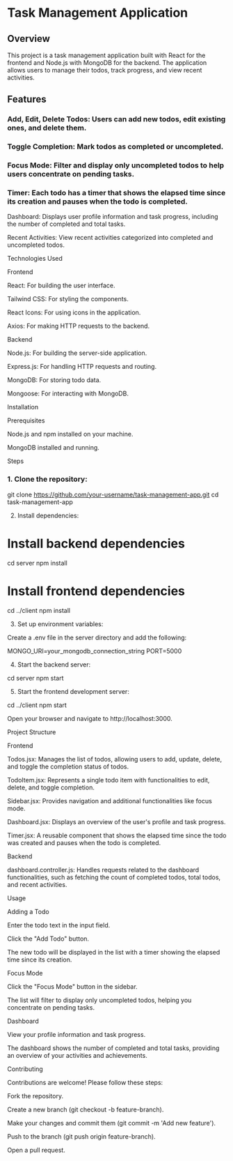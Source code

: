# Task Management Application

## Overview

This project is a task management application built with React for the frontend and Node.js with MongoDB for the backend. The application allows users to manage their todos, track progress, and view recent activities.

## Features

### Add, Edit, Delete Todos: Users can add new todos, edit existing ones, and delete them.

### Toggle Completion: Mark todos as completed or uncompleted.

### Focus Mode: Filter and display only uncompleted todos to help users concentrate on pending tasks.

### Timer: Each todo has a timer that shows the elapsed time since its creation and pauses when the todo is completed.

Dashboard: Displays user profile information and task progress, including the number of completed and total tasks.

Recent Activities: View recent activities categorized into completed and uncompleted todos.

Technologies Used

Frontend

React: For building the user interface.

Tailwind CSS: For styling the components.

React Icons: For using icons in the application.

Axios: For making HTTP requests to the backend.

Backend

Node.js: For building the server-side application.

Express.js: For handling HTTP requests and routing.

MongoDB: For storing todo data.

Mongoose: For interacting with MongoDB.

Installation

Prerequisites

Node.js and npm installed on your machine.

MongoDB installed and running.

Steps

### 1. Clone the repository:

git clone https://github.com/your-username/task-management-app.git
cd task-management-app

2. Install dependencies:

# Install backend dependencies
cd server
npm install

# Install frontend dependencies
cd ../client
npm install

3. Set up environment variables:

Create a .env file in the server directory and add the following:

MONGO_URI=your_mongodb_connection_string
PORT=5000

4. Start the backend server:

cd server
npm start

5. Start the frontend development server:

cd ../client
npm start

Open your browser and navigate to http://localhost:3000.

Project Structure

Frontend

Todos.jsx: Manages the list of todos, allowing users to add, update, delete, and toggle the completion status of todos.

TodoItem.jsx: Represents a single todo item with functionalities to edit, delete, and toggle completion.

Sidebar.jsx: Provides navigation and additional functionalities like focus mode.

Dashboard.jsx: Displays an overview of the user's profile and task progress.

Timer.jsx: A reusable component that shows the elapsed time since the todo was created and pauses when the todo is completed.

Backend

dashboard.controller.js: Handles requests related to the dashboard functionalities, such as fetching the count of completed todos, total todos, and recent activities.

Usage

Adding a Todo

Enter the todo text in the input field.

Click the "Add Todo" button.

The new todo will be displayed in the list with a timer showing the elapsed time since its creation.

Focus Mode

Click the "Focus Mode" button in the sidebar.

The list will filter to display only uncompleted todos, helping you concentrate on pending tasks.

Dashboard

View your profile information and task progress.

The dashboard shows the number of completed and total tasks, providing an overview of your activities and achievements.

Contributing

Contributions are welcome! Please follow these steps:

Fork the repository.

Create a new branch (git checkout -b feature-branch).

Make your changes and commit them (git commit -m 'Add new feature').

Push to the branch (git push origin feature-branch).

Open a pull request.



